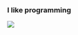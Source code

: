 ### I like programming

<!--
**akazukin5151/akazukin5151** is a ✨ _special_ ✨ repository because its `README.md` (this file) appears on your GitHub profile.

Here are some ideas to get you started:

- 🔭 I’m currently working on ...
- 🌱 I’m currently learning ...
- 👯 I’m looking to collaborate on ...
- 🤔 I’m looking for help with ...
- 💬 Ask me about ...
- 📫 How to reach me: ...
- 😄 Pronouns: ...
- ⚡ Fun fact: ...
-->

<picture>
  <source
    srcset="https://github-readme-stats-gray-pi.vercel.app/api/top-langs/?username=akazukin5151&custom_title=Language%20timeline&theme=dark"
    media="(prefers-color-scheme: dark)"
  />
  <source
    srcset="https://github-readme-stats-gray-pi.vercel.app/api/top-langs/?username=akazukin5151&custom_title=Language%20timeline"
    media="(prefers-color-scheme: light), (prefers-color-scheme: no-preference)"
  />
  <img src="https://github-readme-stats-gray-pi.vercel.app/api/top-langs/?username=akazukin5151&custom_title=Language%20timeline" />
</picture>

